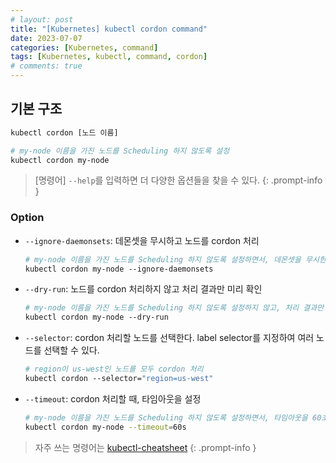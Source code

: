 ```yaml
---
# layout: post
title: "[Kubernetes] kubectl cordon command"
date: 2023-07-07
categories: [Kubernetes, command]
tags: [Kubernetes, kubectl, command, cordon]
# comments: true
---
```


## 기본 구조

```bash
kubectl cordon [노드 이름]

# my-node 이름을 가진 노드를 Scheduling 하지 않도록 설정
kubectl cordon my-node
```

> [명령어] `--help`를 입력하면 더 다양한 옵션들을 찾을 수 있다.
{: .prompt-info }

### Option

- `--ignore-daemonsets`: 데몬셋을 무시하고 노드를 cordon 처리
    ```bash
    # my-node 이름을 가진 노드를 Scheduling 하지 않도록 설정하면서, 데몬셋을 무시한다.
    kubectl cordon my-node --ignore-daemonsets
    ```

- `--dry-run`: 노드를 cordon 처리하지 않고 처리 결과만 미리 확인
    ```bash
    # my-node 이름을 가진 노드를 Scheduling 하지 않도록 설정하지 않고, 처리 결과만 미리 확인
    kubectl cordon my-node --dry-run
    ```

- `--selector`: cordon 처리할 노드를 선택한다. label selector를 지정하여 여러 노드를 선택할 수 있다.
    ```bash
    # region이 us-west인 노드를 모두 cordon 처리
    kubectl cordon --selector="region=us-west"
    ```

- `--timeout`: cordon 처리할 때, 타임아웃을 설정
    ```bash
    # my-node 이름을 가진 노드를 Scheduling 하지 않도록 설정하면서, 타임아웃을 60초로 설정
    kubectl cordon my-node --timeout=60s
    ```

> 자주 쓰는 명령어는 [kubectl-cheatsheet](https://kubernetes.io/docs/reference/kubectl/cheatsheet/)
{: .prompt-info }